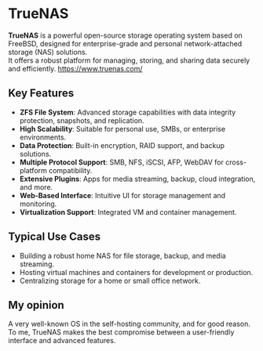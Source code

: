 # TrueNAS

**TrueNAS** is a powerful open-source storage operating system based on FreeBSD, designed for enterprise-grade and personal network-attached storage (NAS) solutions.  
It offers a robust platform for managing, storing, and sharing data securely and efficiently. https://www.truenas.com/

## Key Features
- **ZFS File System**: Advanced storage capabilities with data integrity protection, snapshots, and replication.
- **High Scalability**: Suitable for personal use, SMBs, or enterprise environments.
- **Data Protection**: Built-in encryption, RAID support, and backup solutions.
- **Multiple Protocol Support**: SMB, NFS, iSCSI, AFP, WebDAV for cross-platform compatibility.
- **Extensive Plugins**: Apps for media streaming, backup, cloud integration, and more.
- **Web-Based Interface**: Intuitive UI for storage management and monitoring.
- **Virtualization Support**: Integrated VM and container management.

## Typical Use Cases
- Building a robust home NAS for file storage, backup, and media streaming.
- Hosting virtual machines and containers for development or production.
- Centralizing storage for a home or small office network.

## My opinion
A very well-known OS in the self-hosting community, and for good reason. To me, TrueNAS makes the best compromise between a user-friendly interface and advanced features.